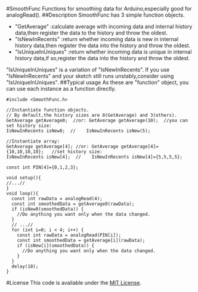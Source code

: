 #SmoothFunc
Functions for smoothing data for Arduino,especially good for analogRead().
##Description
SmoothFunc has 3 simple function objects.

+ "GetAverage" :calculate average with incoming data and internal history data,then register the data to the history and throw the oldest.
+ "IsNewInRecents" :return whether incoming data is new in internal history data,then register the data into the history and throw the oldest.
+ "IsUniqueInUniques" :return whether incoming data is unique in internal history data,if so,register the data into the history and throw the oldest.

"IsUniqueInUniques" is a variation of "IsNewInRecents".
If you use "IsNewInRecents" and your sketch still runs unstably,consider using "IsUniqueInUniques".
##Typical usage
As these are "function" object, you can use each instance as a function directly.


```
#include <SmoothFunc.h>

//Instantiate function objects.
// By default,the history sizes are 8(GetAverage) and 3(others).
GetAverage getAverage0;  //or: GetAverage getAverage(10);  //you can set history size:
IsNewInRecents isNew0;  //    IsNewInRecents isNew(5);

//Instantiate array:
GetAverage getAverage[4]; //or: GetAverage getAverage[4]={10,10,10,10};	  //set history size:
IsNewInRecents isNew[4];  //    IsNewInRecents isNew[4]={5,5,5,5};

const int PIN[4]={0,1,2,3};

void setup(){
//...//
}
void loop(){
  const int rawData = analogRead(4);
  const int smoothedData = getAverage0(rawData);
  if (isNew0(smoothedData)) {
    //Do anything you want only when the data changed.
  }
  // ...//
  for (int i=0; i < 4; i++) {
    const int rawData = analogRead(PIN[i]);
    const int smoothedData = getAverage[i](rawData);
    if (isNew[i](smoothedData)) {
      //Do anything you want only when the data changed.
    }
  }
  delay(10);
}
```




#License
This code is available under the [MIT License](http://opensource.org/licenses/mit-license.php).
